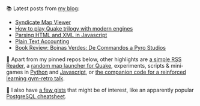 
📚 Latest posts from <a href="https://blog.kartones.net/">my blog</a>:

<!--START_SECTION:blogposts-->
* [Syndicate Map Viewer](https:&#x2F;&#x2F;blog.kartones.net&#x2F;post&#x2F;syndicate-map-viewer&#x2F;)
* [How to play Quake trilogy with modern engines](https:&#x2F;&#x2F;blog.kartones.net&#x2F;post&#x2F;quake-trilogy-modern-engines-how-to&#x2F;)
* [Parsing HTML and XML in Javascript](https:&#x2F;&#x2F;blog.kartones.net&#x2F;post&#x2F;javascript-html-xml-parsing&#x2F;)
* [Plain Text Accounting](https:&#x2F;&#x2F;blog.kartones.net&#x2F;post&#x2F;plain-text-accounting&#x2F;)
* [Book Review: Boinas Verdes: De Commandos a Pyro Studios](https:&#x2F;&#x2F;blog.kartones.net&#x2F;post&#x2F;book-review-boinas-verdes-commandos-pyro-studios&#x2F;)
<!--END_SECTION:blogposts-->


📌 Apart from my pinned repos below, other highlights are [a simple RSS Reader](https://github.com/Kartones/pbrr), a [random map launcher for Quake](https://github.com/Kartones/quaddicted-random-map), experiments, scripts & mini-games in [Python](https://github.com/Kartones/python) and [Javascript](https://github.com/Kartones/JSAssorted), or [the companion code for a reinforced learning gym-retro talk](https://github.com/Kartones/mindcamp-x-gym-retro).

📝 I also have [a few gists](https://gist.github.com/Kartones?direction=desc&sort=updated) that might be of interest, like an apparently popular [PostgreSQL cheatsheet](https://gist.github.com/Kartones/dd3ff5ec5ea238d4c546).

